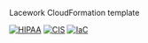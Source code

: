 Lacework CloudFormation template

[![HIPAA](https://app.soluble.cloud/api/v1/public/badges/a145e7c2-c4a6-41cc-9a3b-ae5543a6ff5e.svg?orgId=262062603972)](https://app.soluble.cloud/repos/details/github.com/toontjem/lacework-cf?orgId=262062603972)  [![CIS](https://app.soluble.cloud/api/v1/public/badges/80fb4e6a-1e6b-4a5e-88e0-386471358535.svg?orgId=262062603972)](https://app.soluble.cloud/repos/details/github.com/toontjem/lacework-cf?orgId=262062603972)  [![IaC](https://app.soluble.cloud/api/v1/public/badges/d6db1c9a-8951-4904-8f6f-ea580e32375d.svg?orgId=262062603972)](https://app.soluble.cloud/repos/details/github.com/toontjem/lacework-cf?orgId=262062603972)  
